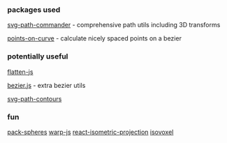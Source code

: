 ### packages used

[svg-path-commander](https://github.com/thednp/svg-path-commander) - comprehensive path utils including 3D transforms

[points-on-curve](https://github.com/pshihn/bezier-points) - calculate nicely spaced points on a bezier


### potentially useful

[flatten-js](https://github.com/alexbol99/flatten-js)

[bezier.js](http://pomax.github.io/bezierjs/) - extra bezier utils

[svg-path-contours](https://github.com/mattdesl/svg-path-contours)


### fun

[pack-spheres](https://github.com/mattdesl/pack-spheres)
[warp-js](https://github.com/benjamminf/warpjs)
[react-isometric-projection](https://github.com/kylejlin/react-isometric-projection)
[isovoxel](https://github.com/rsimmons/isovoxel)
